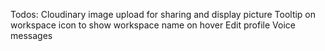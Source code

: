 Todos:
Cloudinary image upload for sharing and display picture
Tooltip on workspace icon to show workspace name on hover
Edit profile
Voice messages